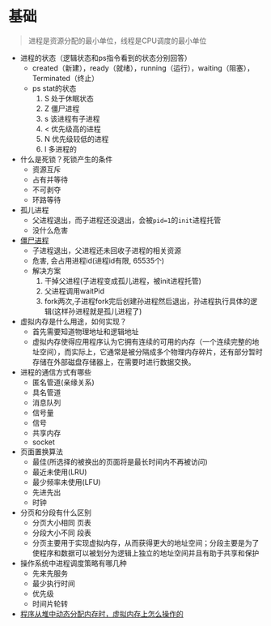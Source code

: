 # 基础

> 进程是资源分配的最小单位，线程是CPU调度的最小单位

- 进程的状态（逻辑状态和ps指令看到的状态分别回答）
    * created（新建），ready（就绪），running（运行），waiting（阻塞），Terminated（终止）
    * ps stat的状态
        1. S 处于休眠状态
        2. Z 僵尸进程
        3. s 该进程有子进程
        4. < 优先级高的进程
        5. N 优先级较低的进程
        6. l 多进程的
- 什么是死锁？死锁产生的条件
    * 资源互斥
    * 占有并等待
    * 不可剥夺
    * 环路等待  
- 孤儿进程 
    * 父进程退出，而子进程还没退出，会被`pid=1`的`init`进程托管
    * 没什么危害
- [僵尸进程](https://www.cnblogs.com/anker/p/3271773.html)
    * 子进程退出，父进程还未回收子进程的相关资源
    * 危害, 会占用进程id(进程id有限, 65535个)
    * 解决方案
        1. 干掉父进程(子进程变成孤儿进程，被init进程托管)
        2. 父进程调用waitPid
        3. fork两次,子进程fork完后创建孙进程然后退出，孙进程执行具体的逻辑(这样孙进程就是孤儿进程了)
- 虚拟内存是什么用途，如何实现？
    * 首先需要知道物理地址和逻辑地址
    * 虚拟内存使得应用程序认为它拥有连续的可用的内存（一个连续完整的地址空间），而实际上，它通常是被分隔成多个物理内存碎片，还有部分暂时存储在外部磁盘存储器上，在需要时进行数据交换。
- 进程的通信方式有哪些
    * 匿名管道(亲缘关系)
    * 具名管道
    * 消息队列
    * 信号量
    * 信号
    * 共享内存
    * socket
- 页面置换算法
    * 最佳(所选择的被换出的页面将是最长时间内不再被访问)
    * 最近未使用(LRU)
    * 最少频率未使用(LFU)
    * 先进先出
    * 时钟
- 分页和分段有什么区别
    * 分页大小相同 页表
    * 分段大小不同 段表
    * 分页主要用于实现虚拟内存，从而获得更大的地址空间；分段主要是为了使程序和数据可以被划分为逻辑上独立的地址空间并且有助于共享和保护
- 操作系统中进程调度策略有哪几种
    * 先来先服务
    * 最少执行时间
    * 优先级
    * 时间片轮转
- [程序从堆中动态分配内存时，虚拟内存上怎么操作的](https://news.51cto.com/art/202006/619197.htm)